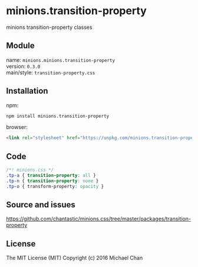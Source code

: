 # minions.transition-property
minions transition-property classes

## Module
name: `minions.minions.transition-property`  
version: `0.3.0`  
main/style: `transition-property.css`  

## Installation
npm:
```bash
npm install minions.transition-property
```

browser:
```html
<link rel="stylesheet" href="https://unpkg.com/minions.transition-property" />
```

## Code
```css
/*! minions.css */
.tp-a { transition-property: all }
.tp-n { transition-property: none }
.tp-o { transform-property: opacity }

```

## Source and issues

https://github.com/chantastic/minions.css/tree/master/packages/transition-property

## License

The MIT License (MIT)
Copyright (c) 2016 Michael Chan